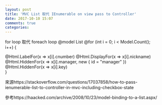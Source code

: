 ```yaml
---
layout: post
title: 'MVC List 取代 IEnumerable on view pass to Controller'
date: 2017-10-10 15:07
comments: true
categories: 
---
```

for loop 取代 foreach loop
@model List<VMModel>
@for (int i = 0; i < Model.Count(); i++)
{
<div class="setgroupscell">
@Html.LabelFor(x => x[i].cnumber)
@Html.DisplayFor(x => x[i].nickname)
@Html.HiddenFor(x => x[i].manager, new { id = "manager" })
@Html.HiddenFor(x => x[i].key)
</div>
}

來源https://stackoverflow.com/questions/17037858/how-to-pass-ienumerable-list-to-controller-in-mvc-including-checkbox-state

參考https://haacked.com/archive/2008/10/23/model-binding-to-a-list.aspx/